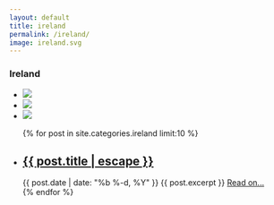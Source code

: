 ```yaml
---
layout: default
title: ireland
permalink: /ireland/
image: ireland.svg
---
```


<div class="row">
	<div class="country-header">
		<a class="back-explore glyphicon glyphicon-chevron-left" href="{{site.baseurl}}/continents/europe/"></a>
		<h3 class="country-heading">Ireland</h3>
	</div>
</div>

<div class="">
	<ul class="country-stats-container">
		<li class=""><img class="" src="{{site.baseurl}}/assets/countries/irelandpop.svg"/></li>
		<li class=""><img class="" src="{{site.baseurl}}/assets/countries/irelandcap.svg"/></li>
		<li class=""><img class="" src="{{site.baseurl}}/assets/countries/irelandflag.svg"/></li>
	</ul>
	<ul class="post-list col-md-8 col-md-offset-2">
		{% for post in site.categories.ireland limit:10 %}
			<li class='single-post'>
			    <h2><a class="post-link" href="{{ post.url | prepend: site.baseurl }}">{{ post.title | escape }}</a></h2>
				<span class="post-meta col-xs-12">{{ post.date | date: "%b %-d, %Y" }}</span>
				<span class="post-excerpt">{{ post.excerpt }} </span><a class="post-end-link" href="{{ post.url | prepend: site.baseurl }}"> Read on...</a>
			 </li>
		{% endfor %}
	</ul>
</div>